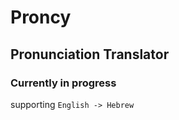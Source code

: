 # Proncy
## Pronunciation Translator

### Currently in progress

supporting ```English -> Hebrew ```
